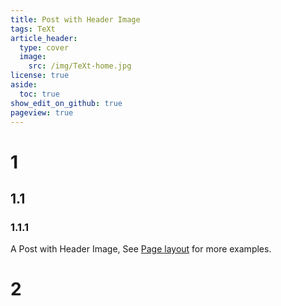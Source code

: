 ```yaml
---
title: Post with Header Image
tags: TeXt
article_header:
  type: cover
  image:
    src: /img/TeXt-home.jpg
license: true
aside:
  toc: true
show_edit_on_github: true
pageview: true
---
```


# 1

## 1.1

### 1.1.1

A Post with Header Image, See [Page layout](https://kitian616.github.io/jekyll-TeXt-theme/samples.html#page-layout) for more examples.

# 2

<!--more-->
